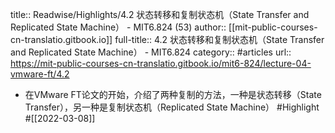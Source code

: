title:: Readwise/Highlights/4.2 状态转移和复制状态机（State Transfer and Replicated State Machine） - MIT6.824 (53)
author:: [[mit-public-courses-cn-translatio.gitbook.io]]
full-title:: 4.2 状态转移和复制状态机（State Transfer and Replicated State Machine） - MIT6.824
category:: #articles
url:: https://mit-public-courses-cn-translatio.gitbook.io/mit6-824/lecture-04-vmware-ft/4.2

- 在VMware FT论文的开始，介绍了两种复制的方法，一种是状态转移（State Transfer），另一种是复制状态机（Replicated State Machine） #Highlight #[[2022-03-08]]